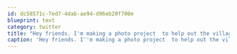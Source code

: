 ```yaml
---
id: dc58571c-7ed7-4dab-ae94-d96eb20f700e
blueprint: text
category: twitter
title: "Hey friends. I'm making a photo project  to help out the village where we stayed in Guatemala. blog.darylchymko.ca/2011/12/calend…"
caption: 'Hey friends. I''m making a photo project  to help out the village where we stayed in Guatemala. <a href="http://blog.darylchymko.ca/2011/12/calendar-project/" title="http://blog.darylchymko.ca/2011/12/calendar-project/" class="link link_untco">blog.darylchymko.ca/2011/12/calend…</a>'
---
```

